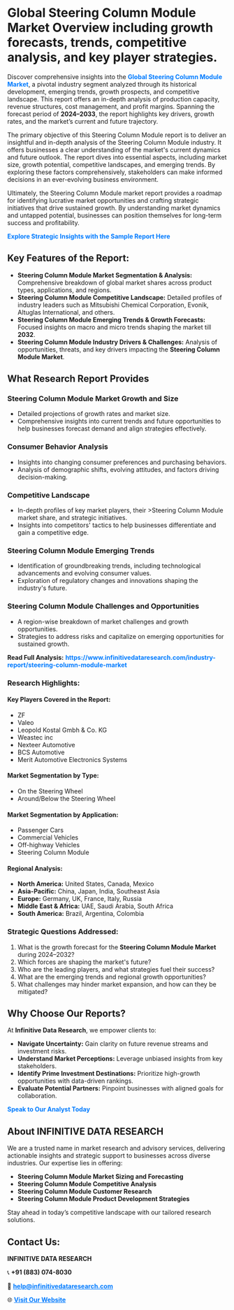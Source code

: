 <h1>Global Steering Column Module Market Overview including growth forecasts, trends, competitive analysis, and key player strategies.</h1>
<p>
Discover comprehensive insights into the 
<a href="https://www.infinitivedataresearch.com/industry-report/steering-column-module-market" rel="dofollow" style="color: #007BFF; text-decoration: none;"><strong>Global Steering Column Module Market</strong></a>, a pivotal industry segment analyzed through its historical development, emerging trends, growth prospects, and competitive landscape. This report offers an in-depth analysis of production capacity, revenue structures, cost management, and profit margins. Spanning the forecast period of <strong>2024–2033</strong>, the report highlights key drivers, growth rates, and the market’s current and future trajectory.
</p>
<p>
The primary objective of this Steering Column Module report is to deliver an insightful and in-depth analysis of the Steering Column Module industry. It offers businesses a clear understanding of the market's current dynamics and future outlook. The report dives into essential aspects, including market size, growth potential, competitive landscapes, and emerging trends. By exploring these factors comprehensively, stakeholders can make informed decisions in an ever-evolving business environment.
</p>
<p>
Ultimately, the Steering Column Module market report provides a roadmap for identifying lucrative market opportunities and crafting strategic initiatives that drive sustained growth. By understanding market dynamics and untapped potential, businesses can position themselves for long-term success and profitability.
</p>
<p>
<a href="https://www.infinitivedataresearch.com/request-sample/reportId=102589" style="color: #007BFF; text-decoration: none;"><strong>Explore Strategic Insights with the Sample Report Here</strong></a>
</p>

<h2>Key Features of the Report:</h2>
<ul>
<li><strong>Steering Column Module Market Segmentation & Analysis:</strong> Comprehensive breakdown of global market shares across product types, applications, and regions.</li>
<li><strong>Steering Column Module Competitive Landscape:</strong> Detailed profiles of industry leaders such as Mitsubishi Chemical Corporation, Evonik, Altuglas International, and others.</li>
<li><strong>Steering Column Module Emerging Trends & Growth Forecasts:</strong> Focused insights on macro and micro trends shaping the market till <strong>2032</strong>.</li>
<li><strong>Steering Column Module Industry Drivers & Challenges:</strong> Analysis of opportunities, threats, and key drivers impacting the <strong>Steering Column Module Market</strong>.</li>
</ul>

<h2>What Research Report Provides</h2>
<h3>Steering Column Module Market Growth and Size</h3>
<ul>
<li>Detailed projections of growth rates and market size.</li>
<li>Comprehensive insights into current trends and future opportunities to help businesses forecast demand and align strategies effectively.</li>
</ul>

<h3>Consumer Behavior Analysis</h3>
<ul>
<li>Insights into changing consumer preferences and purchasing behaviors.</li>
<li>Analysis of demographic shifts, evolving attitudes, and factors driving decision-making.</li>
</ul>

<h3>Competitive Landscape</h3>
<ul>
<li>In-depth profiles of key market players, their >Steering Column Module market share, and strategic initiatives.</li>
<li>Insights into competitors' tactics to help businesses differentiate and gain a competitive edge.</li>
</ul>

<h3>Steering Column Module Emerging Trends</h3>
<ul>
<li>Identification of groundbreaking trends, including technological advancements and evolving consumer values.</li>
<li>Exploration of regulatory changes and innovations shaping the industry's future.</li>
</ul>

<h3>Steering Column Module Challenges and Opportunities</h3>
<ul>
<li>A region-wise breakdown of market challenges and growth opportunities.</li>
<li>Strategies to address risks and capitalize on emerging opportunities for sustained growth.</li>
</ul>
<p><strong>Read Full Analysis:</strong> <a href="https://www.infinitivedataresearch.com/industry-report/steering-column-module-market" rel="dofollow" style="color: #007BFF; text-decoration: none;"><strong>https://www.infinitivedataresearch.com/industry-report/steering-column-module-market</strong></a></p>
<h3>Research Highlights:</h3>
<h4>Key Players Covered in the Report:</h4>
<ul><li>ZF</li><li>Valeo</li><li>Leopold Kostal Gmbh &amp; Co. KG</li><li>Weastec inc</li><li>Nexteer Automotive</li><li>BCS Automotive</li><li>Merit Automotive Electronics Systems</li></ul>
<h4>Market Segmentation by Type:</h4>
<ul><li>On the Steering Wheel</li><li>Around/Below the Steering Wheel</li></ul>
<h4>Market Segmentation by Application:</h4>
<ul><li>Passenger Cars</li><li>Commercial Vehicles</li><li>Off-highway Vehicles</li><li>Steering Column Module</li></ul>

<h4>Regional Analysis:</h4>
<ul>
<li><strong>North America:</strong> United States, Canada, Mexico</li>
<li><strong>Asia-Pacific:</strong> China, Japan, India, Southeast Asia</li>
<li><strong>Europe:</strong> Germany, UK, France, Italy, Russia</li>
<li><strong>Middle East & Africa:</strong> UAE, Saudi Arabia, South Africa</li>
<li><strong>South America:</strong> Brazil, Argentina, Colombia</li>
</ul>

<h3>Strategic Questions Addressed:</h3>
<ol>
<li>What is the growth forecast for the <strong>Steering Column Module Market</strong> during 2024–2032?</li>
<li>Which forces are shaping the market's future?</li>
<li>Who are the leading players, and what strategies fuel their success?</li>
<li>What are the emerging trends and regional growth opportunities?</li>
<li>What challenges may hinder market expansion, and how can they be mitigated?</li>
</ol>

<h2>Why Choose Our Reports?</h2>
<p>At <strong>Infinitive Data Research</strong>, we empower clients to:</p>
<ul>
<li><strong>Navigate Uncertainty:</strong> Gain clarity on future revenue streams and investment risks.</li>
<li><strong>Understand Market Perceptions:</strong> Leverage unbiased insights from key stakeholders.</li>
<li><strong>Identify Prime Investment Destinations:</strong> Prioritize high-growth opportunities with data-driven rankings.</li>
<li><strong>Evaluate Potential Partners:</strong> Pinpoint businesses with aligned goals for collaboration.</li>
</ul>
<p><a href="https://www.infinitivedataresearch.com/industry-report/steering-column-module-market" rel="dofollow" style="color: #007BFF; text-decoration: none;"><strong>Speak to Our Analyst Today</strong></a></p>

<h2>About INFINITIVE DATA RESEARCH</h2>
<p>We are a trusted name in market research and advisory services, delivering actionable insights and strategic support to businesses across diverse industries. Our expertise lies in offering:</p>
<ul>
<li><strong>Steering Column Module Market Sizing and Forecasting</strong></li>
<li><strong>Steering Column Module Competitive Analysis</strong></li>
<li><strong>Steering Column Module Customer Research</strong></li>
<li><strong>Steering Column Module Product Development Strategies</strong></li>
</ul>
<p>Stay ahead in today’s competitive landscape with our tailored research solutions.</p>

<h2>Contact Us:</h2>
<p><strong>INFINITIVE DATA RESEARCH</strong></p>
<p>📞 <strong>+91 (883) 074-8030</strong></p>
<p>📧 <strong><a href="mailto:help@infinitivedataresearch.com" style="color: #007BFF;">help@infinitivedataresearch.com</a></strong></p>
<p>🌐 <strong><a href="https://www.infinitivedataresearch.com" rel="dofollow" style="color: #007BFF;">Visit Our Website</a></strong></p>